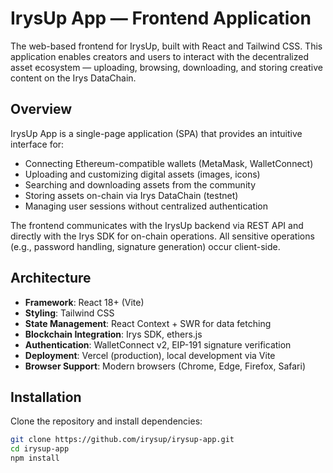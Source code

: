 # IrysUp App — Frontend Application

The web-based frontend for IrysUp, built with React and Tailwind CSS. This application enables creators and users to interact with the decentralized asset ecosystem — uploading, browsing, downloading, and storing creative content on the Irys DataChain.

## Overview

IrysUp App is a single-page application (SPA) that provides an intuitive interface for:

- Connecting Ethereum-compatible wallets (MetaMask, WalletConnect)
- Uploading and customizing digital assets (images, icons)
- Searching and downloading assets from the community
- Storing assets on-chain via Irys DataChain (testnet)
- Managing user sessions without centralized authentication

The frontend communicates with the IrysUp backend via REST API and directly with the Irys SDK for on-chain operations. All sensitive operations (e.g., password handling, signature generation) occur client-side.

## Architecture

- **Framework**: React 18+ (Vite)
- **Styling**: Tailwind CSS
- **State Management**: React Context + SWR for data fetching
- **Blockchain Integration**: Irys SDK, ethers.js
- **Authentication**: WalletConnect v2, EIP-191 signature verification
- **Deployment**: Vercel (production), local development via Vite
- **Browser Support**: Modern browsers (Chrome, Edge, Firefox, Safari)

## Installation

Clone the repository and install dependencies:

```bash
git clone https://github.com/irysup/irysup-app.git
cd irysup-app
npm install
